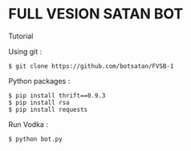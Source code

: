# FULL VESION SATAN BOT

Tutorial

Using git :

    $ git clone https://github.com/botsatan/FVSB-1

Python packages :

    $ pip install thrift==0.9.3
    $ pip install rsa
    $ pip install requests

Run Vodka :

    $ python bot.py
